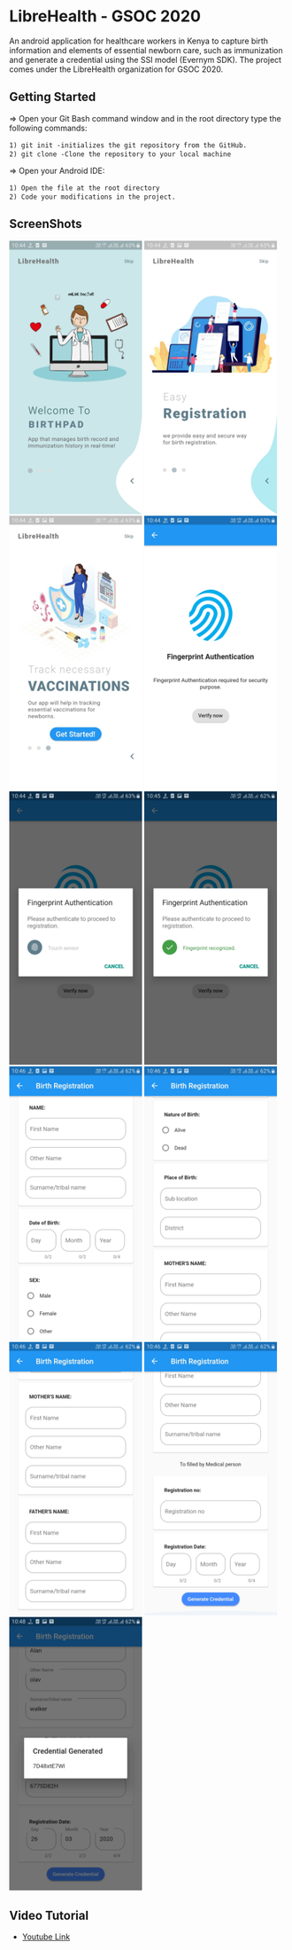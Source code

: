 # LibreHealth - GSOC 2020

An android application for healthcare workers in Kenya to capture birth information and elements of essential newborn care, such as immunization and generate a credential using the SSI model (Evernym SDK). The project comes under the LibreHealth organization for GSOC 2020.

## Getting Started

=> Open your Git Bash command window and in the root directory type the following commands:

    1) git init -initializes the git repository from the GitHub. 
    2) git clone -Clone the repository to your local machine
=> Open your Android IDE:

    1) Open the file at the root directory
    2) Code your modifications in the project.

## ScreenShots

<img src="readme/Onboarding%20Screen%201.jpg" width=240>

<img src="readme/Onboarding%20Screen%202.jpg" width=240>

<img src="readme/Onboarding%20Screen%203.jpg" width=240>

<img src="readme/Fingerprint%20Authentication.jpg" width=240>

<img src="readme/Fingerprint%20verify.jpg" width=240>

<img src="readme/Fingerprint%20sucess.jpg" width=240>

<img src="readme/Birth%20registration%201.jpg" width=240>

<img src="readme/Birth%20registration%202.jpg" width=240>

<img src="readme/Birth%20registration%203.jpg" width=240>

<img src="readme/Birth%20registration%204.jpg" width=240>

<img src="readme/Credential%20generated.jpg" width=240>

## Video Tutorial

- [Youtube Link](https://www.youtube.com/watch?v=cuIFqYqCkXo)
